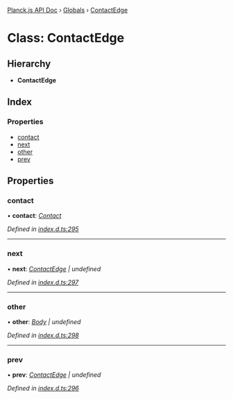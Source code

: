[Planck.js API Doc](../README.md) › [Globals](../globals.md) › [ContactEdge](contactedge.md)

# Class: ContactEdge

## Hierarchy

* **ContactEdge**

## Index

### Properties

* [contact](contactedge.md#contact)
* [next](contactedge.md#next)
* [other](contactedge.md#other)
* [prev](contactedge.md#prev)

## Properties

###  contact

• **contact**: *[Contact](contact.md)*

*Defined in [index.d.ts:295](https://github.com/shakiba/planck.js/blob/b7f66f1/lib/index.d.ts#L295)*

___

###  next

• **next**: *[ContactEdge](contactedge.md) | undefined*

*Defined in [index.d.ts:297](https://github.com/shakiba/planck.js/blob/b7f66f1/lib/index.d.ts#L297)*

___

###  other

• **other**: *[Body](body.md) | undefined*

*Defined in [index.d.ts:298](https://github.com/shakiba/planck.js/blob/b7f66f1/lib/index.d.ts#L298)*

___

###  prev

• **prev**: *[ContactEdge](contactedge.md) | undefined*

*Defined in [index.d.ts:296](https://github.com/shakiba/planck.js/blob/b7f66f1/lib/index.d.ts#L296)*
